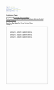 ```yaml
---
layout: archive
title: "Publications"
permalink: /publications/
author_profile: true
---
```

<style>
body {
  font-family: 'Georgia', sans-serif;
  font-size: 3;
}

h1, h2, h3, h4, h5, h6 {
  font-family: 'Georgia', sans-serif;
}

/* 添加其他元素的字体样式配置，根据需要进行扩展 */
.custom-paragraph {
  margin-bottom: 8px; /* 你可以根据需要调整这个值 */
}

p {
  line-height: 1.2;
}

/* 添加到 <head> 部分或样式文件中 */
p {
  white-space: pre-line; /* 保持空白符，并允许换行 */
}

.emphasize {
  font-weight: bold; /* 强调文本，例如加粗 */
}

.container {
  display: flex; /* 启用Flexbox布局 */
  align-items: center; /* 垂直居中对齐 */
}

.image-on-left {
  width: 300px; /* 图片宽度，根据需要调整 */
  height: auto; /* 保持图片宽高比 */
  margin-right: 20px; /* 图片与文字间的间隔 */
}

.content {
  flex-grow: 1; /* 让文字部分占据剩余空间 */
}

/* 如果需要，为图片和文本内容设置间隔 */
img {
  margin-right: 20px; /* 与文本内容的间隔 */
}

/* 滚动新闻条样式 */
.scrolling-news {
  position: relative; /* 相对定位 */
  width: 100%; /* 宽度设为100% */
  height: 150px; /* 设置新闻条的高度 */
  overflow-y: scroll; /* 允许垂直滚动 */
  border: 1px solid #ddd; /* 新闻条边框 */
}

.news-content {
  width: 100%; /* 内容宽度设为100% */
  padding: 10px; /* 内容与边框的间隔 */
  box-sizing: border-box; /* 边框计算在宽度内 */
  min-height: 100%; /* 确保内容至少填充整个滚动区域 */
}
</style>

### Conference Paper
[VTC2023-Fall][Knowledge-Driven Multi-Agent Reinforcement Learning for Computation Offloading in Cybertwin-Enabled Internet of Vehicles](https://arxiv.org/pdf/2308.02603.pdf)  
Ruijin Sun, **Xiao Yang**, Nan Cheng, Xiucheng Wang, Changle Li.



<div class="scrolling-news">
  <div class="news-content">
    <p>新闻条目 1 - 这里是第一条新闻的详细内容。</p>
    <p>新闻条目 2 - 这里是第二条新闻的详细内容。</p>
    <p>新闻条目 3 - 这里是第三条新闻的详细内容。</p>
    <!-- 可以继续添加更多的新闻条目 -->
  </div>
</div>
